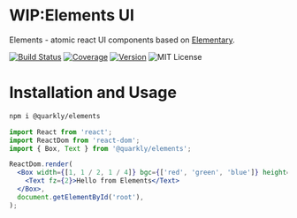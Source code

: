 # WIP:Elements UI

Elements - atomic react UI components based on [Elementary](https://github.com/quarkly/elementary).

[![Build Status][badge]][travis]
[![Coverage][coverage-badge]][coverage]
[![Version][version-badge]][npm]
![MIT License][license]

[badge]: https://flat.badgen.net/travis/quarkly/elements/master
[travis]: https://travis-ci.com/quarkly/elements
[coverage-badge]: https://flat.badgen.net/codecov/c/github/quarkly/elements
[coverage]: https://codecov.io/github/quarkly/elements
[version-badge]: https://flat.badgen.net/npm/v/@quarkly/elements
[npm]: https://npmjs.com/package/@quarkly/elements
[license]: https://flat.badgen.net/badge/license/MIT/blue

# Installation and Usage

```sh
npm i @quarkly/elements
```


```jsx
import React from 'react';
import ReactDom from 'react-dom';
import { Box, Text } from '@quarkly/elements';

ReactDom.render(
  <Box width={[1, 1 / 2, 1 / 4]} bgc={['red', 'green', 'blue']} height="300px">
    <Text fz={2}>Hello from Elements</Text>
  </Box>,
  document.getElementById('root'),
);
```
